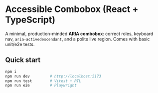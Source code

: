 # Accessible Combobox (React + TypeScript)

A minimal, production-minded **ARIA combobox**: correct roles, keyboard nav, `aria-activedescendant`, and a polite live region. Comes with basic unit/e2e tests.

## Quick start

```bash
npm i
npm run dev         # http://localhost:5173
npm run test        # Vitest + RTL
npm run e2e         # Playwright
```
